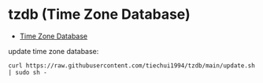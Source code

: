 # tzdb (Time Zone Database)

- [Time Zone Database](https://www.iana.org/time-zones)

update time zone database:

```
curl https://raw.githubusercontent.com/tiechui1994/tzdb/main/update.sh | sudo sh -
```